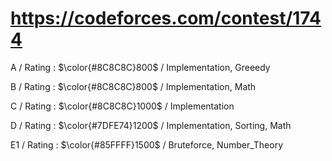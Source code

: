# https://codeforces.com/contest/1744

A / Rating : $\color{#8C8C8C}800$ / Implementation, Greeedy

B / Rating : $\color{#8C8C8C}800$ / Implementation, Math

C / Rating : $\color{#8C8C8C}1000$ / Implementation

D / Rating : $\color{#7DFE74}1200$ / Implementation, Sorting, Math

E1 / Rating : $\color{#85FFFF}1500$ / Bruteforce, Number_Theory
